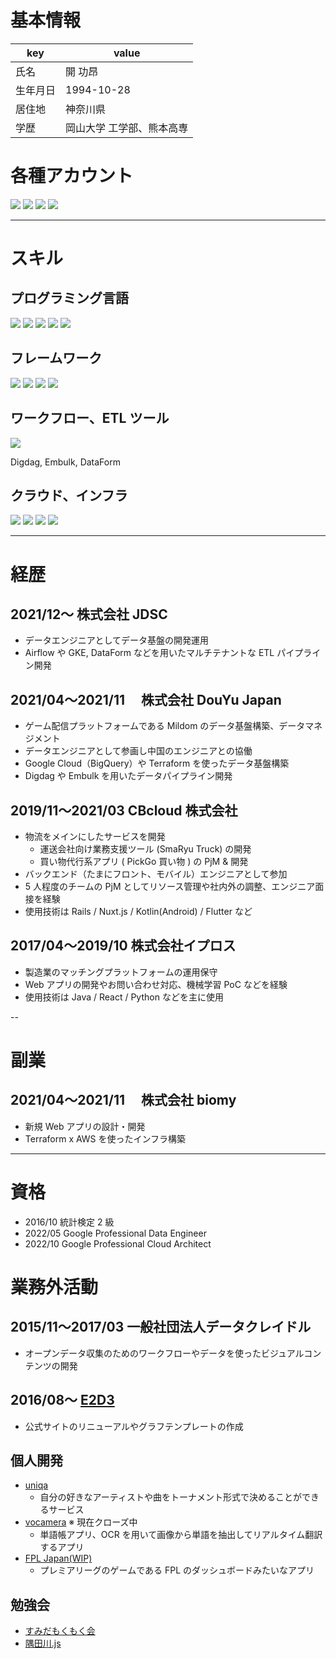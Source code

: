 # 基本情報

| key      | value                     |
| -------- | ------------------------- |
| 氏名     | 開 功昂                   |
| 生年月日 | 1994-10-28                |
| 居住地   | 神奈川県                  |
| 学歴     | 岡山大学 工学部、熊本高専 |

# 各種アカウント

<a href="https://github.com/hiracky16" target="_blank"><img src="https://img.shields.io/badge/hiracky16-12100E.svg?style=flat&logo=github"></a>
<a href="https://twitter.com/hiracky16" target="_blank"><img src="https://img.shields.io/badge/hiracky16-1DA1F2.svg?style=flat&logo=Twitter&logoColor=white"></a>
<a href="https://qiita.com/hiracky16" target="_blank"><img src="https://img.shields.io/badge/hiracky16-55C500.svg?style=flat&logo=qiita&logoColor=white"></a>
<a href="https://zenn.dev/hiracky16" target="_blank"><img src="https://img.shields.io/badge/hiracky16-3EA8FF.svg?style=flat&logo=Zenn&logoColor=white"></a>

---

# スキル

## プログラミング言語

<p>
<img src="https://img.shields.io/badge/Java-007396.svg?style=flat&logo=java">
<img src="https://img.shields.io/badge/Python-3776AB.svg?style=flat&logo=python&logoColor=white">
<img src="https://img.shields.io/badge/Ruby-CC342D.svg?style=flat&logo=ruby&logoColor=white">
<img src="https://img.shields.io/badge/TypeScript-3178C6.svg?style=flat&logo=typescript&logoColor=white">
<img src="https://img.shields.io/badge/JavaScript-F7DF1E.svg?style=flat&logo=javascript&logoColor=white">
</p>

## フレームワーク

<p>
<img src="https://img.shields.io/badge/Ruby%20on%20Rails-CC0000.svg?style=flat&logo=ruby%20on%20rails&logoColor=white">
<img src="https://img.shields.io/badge/Flutter-02569B.svg?style=flat&logo=flutter&logoColor=white">
<img src="https://img.shields.io/badge/Nuxt-00C58E.svg?style=flat&logo=Nuxt.js&logoColor=white">
<img src="https://img.shields.io/badge/Vue-00C58E.svg?style=flat&logo=vue.js&logoColor=white">
</p>

## ワークフロー、ETL ツール

<p>
<img src="https://img.shields.io/badge/Apache%20Airflow-017CEE.svg?style=flat&logo=Apache%20Airflow&logoColor=white">
</p>
<p>
Digdag, Embulk, DataForm
</p>

## クラウド、インフラ

<p>
<img src="https://img.shields.io/badge/AWS-232F3E.svg?style=flat&logo=amazon%20aws&logoColor=white">
<img src="https://img.shields.io/badge/Google%20Cloud-4285F4.svg?style=flat&logo=google%20cloud&logoColor=white">
<img src="https://img.shields.io/badge/terraform-7B42BC.svg?style=flat&logo=terraform&logoColor=white">
<img src="https://img.shields.io/badge/-Kubernetes-326CE5.svg?logo=kubernetes&style=plastic">
</p>

---

# 経歴

## 2021/12〜 株式会社 JDSC

- データエンジニアとしてデータ基盤の開発運用
- Airflow や GKE, DataForm などを用いたマルチテナントな ETL パイプライン開発

## 2021/04〜2021/11 　株式会社 DouYu Japan

- ゲーム配信プラットフォームである Mildom のデータ基盤構築、データマネジメント
- データエンジニアとして参画し中国のエンジニアとの協働
- Google Cloud（BigQuery）や Terraform を使ったデータ基盤構築
- Digdag や Embulk を用いたデータパイプライン開発

## 2019/11〜2021/03 CBcloud 株式会社

- 物流をメインにしたサービスを開発
  - 運送会社向け業務支援ツール (SmaRyu Truck) の開発
  - 買い物代行系アプリ ( PickGo 買い物 ) の PjM & 開発
- バックエンド（たまにフロント、モバイル）エンジニアとして参加
- 5 人程度のチームの PjM としてリソース管理や社内外の調整、エンジニア面接を経験
- 使用技術は Rails / Nuxt.js / Kotlin(Android) / Flutter など

## 2017/04〜2019/10 株式会社イプロス

- 製造業のマッチングプラットフォームの運用保守
- Web アプリの開発やお問い合わせ対応、機械学習 PoC などを経験
- 使用技術は Java / React / Python などを主に使用

--

# 副業

## 2021/04〜2021/11 　株式会社 biomy

- 新規 Web アプリの設計・開発
- Terraform x AWS を使ったインフラ構築

---

# 資格

- 2016/10 統計検定 2 級
- 2022/05 Google Professional Data Engineer
- 2022/10 Google Professional Cloud Architect

# 業務外活動

## 2015/11〜2017/03 一般社団法人データクレイドル

- オープンデータ収集のためのワークフローやデータを使ったビジュアルコンテンツの開発

## 2016/08〜 [E2D3](http://e2d3.org/)

- 公式サイトのリニューアルやグラフテンプレートの作成

## 個人開発

- [uniqa](https://www.uniqa.site/)
  - 自分の好きなアーティストや曲をトーナメント形式で決めることができるサービス
- [vocamera](https://github.com/hiracky16/vocamera) ※ 現在クローズ中
  - 単語帳アプリ、OCR を用いて画像から単語を抽出してリアルタイム翻訳するアプリ
- [FPL Japan(WIP)](https://fpl-japan.web.app/)
  - プレミアリーグのゲームである FPL のダッシュボードみたいなアプリ

## 勉強会

- [すみだもくもく会](https://sumida-mokumoku.connpass.com/)
- [隅田川.js](https://sumidagawajs.connpass.com/)
